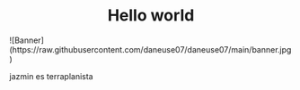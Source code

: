 <div align="center">
<h1 align="center">Hello world</h1>
</div>
![Banner](https://raw.githubusercontent.com/daneuse07/daneuse07/main/banner.jpg)

<!--
**daneuse07/daneuse07** is a ✨ _special_ ✨ repository because its `README.md` (this file) appears on your GitHub profile.

Here are some ideas to get you started:
-->
jazmin es terraplanista

